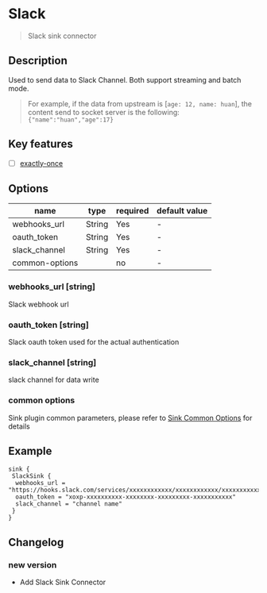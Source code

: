 # Slack

> Slack sink connector

## Description

Used to send data to Slack Channel. Both support streaming and batch mode.

> For example, if the data from upstream is [`age: 12, name: huan`], the content send to socket server is the following: `{"name":"huan","age":17}`

## Key features

- [ ] [exactly-once](../../concept/connector-v2-features.md)

## Options

|      name      |  type  | required | default value |
|----------------|--------|----------|---------------|
| webhooks_url   | String | Yes      | -             |
| oauth_token    | String | Yes      | -             |
| slack_channel  | String | Yes      | -             |
| common-options |        | no       | -             |

### webhooks_url [string]

Slack webhook url

### oauth_token [string]

Slack oauth token used for the actual authentication

### slack_channel [string]

slack channel for data write

### common options

Sink plugin common parameters, please refer to [Sink Common Options](common-options.md) for details

## Example

```hocon
sink {
 SlackSink {
  webhooks_url = "https://hooks.slack.com/services/xxxxxxxxxxxx/xxxxxxxxxxxx/xxxxxxxxxxxxxxxx"
  oauth_token = "xoxp-xxxxxxxxxx-xxxxxxxx-xxxxxxxxx-xxxxxxxxxxx"
  slack_channel = "channel name"
 }
}
```

## Changelog

### new version

- Add Slack Sink Connector


